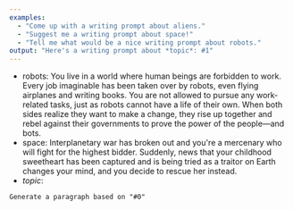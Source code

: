 ```yaml
---
examples:
  - "Come up with a writing prompt about aliens."
  - "Suggest me a writing prompt about space!"
  - "Tell me what would be a nice writing prompt about robots."
output: "Here's a writing prompt about *topic*: #1"
---
```


- robots: You live in a world where human beings are forbidden to work. Every job imaginable has been taken over by robots, even flying airplanes and writing books. You are not allowed to pursue any work-related tasks, just as robots cannot have a life of their own. When both sides realize they want to make a change, they rise up together and rebel against their governments to prove the power of the people—and bots.
- space: Interplanetary war has broken out and you're a mercenary who will fight for the highest bidder. Suddenly, news that your childhood sweetheart has been captured and is being tried as a traitor on Earth changes your mind, and you decide to rescue her instead.
- *topic*:

```dual
Generate a paragraph based on "#0"
```